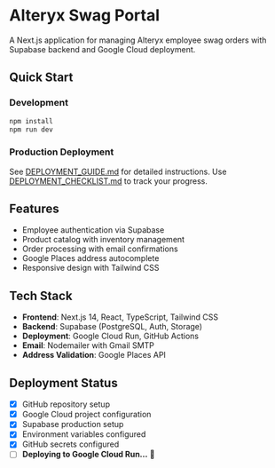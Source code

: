 # Alteryx Swag Portal

A Next.js application for managing Alteryx employee swag orders with Supabase backend and Google Cloud deployment.

## Quick Start

### Development
```bash
npm install
npm run dev
```

### Production Deployment
See [DEPLOYMENT_GUIDE.md](./DEPLOYMENT_GUIDE.md) for detailed instructions.
Use [DEPLOYMENT_CHECKLIST.md](./DEPLOYMENT_CHECKLIST.md) to track your progress.

## Features

- Employee authentication via Supabase
- Product catalog with inventory management
- Order processing with email confirmations
- Google Places address autocomplete
- Responsive design with Tailwind CSS

## Tech Stack

- **Frontend**: Next.js 14, React, TypeScript, Tailwind CSS
- **Backend**: Supabase (PostgreSQL, Auth, Storage)
- **Deployment**: Google Cloud Run, GitHub Actions
- **Email**: Nodemailer with Gmail SMTP
- **Address Validation**: Google Places API

## Deployment Status

- [x] GitHub repository setup
- [x] Google Cloud project configuration
- [x] Supabase production setup
- [x] Environment variables configured
- [x] GitHub secrets configured
- [ ] **Deploying to Google Cloud Run...** 🚀

<!-- Deployment trigger: 2024-01-15 -->
